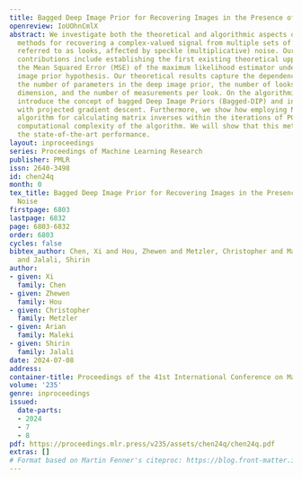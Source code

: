 ```yaml
---
title: Bagged Deep Image Prior for Recovering Images in the Presence of Speckle Noise
openreview: IoUOhnCmlX
abstract: We investigate both the theoretical and algorithmic aspects of likelihood-based
  methods for recovering a complex-valued signal from multiple sets of measurements,
  referred to as looks, affected by speckle (multiplicative) noise. Our theoretical
  contributions include establishing the first existing theoretical upper bound on
  the Mean Squared Error (MSE) of the maximum likelihood estimator under the deep
  image prior hypothesis. Our theoretical results capture the dependence of MSE upon
  the number of parameters in the deep image prior, the number of looks, the signal
  dimension, and the number of measurements per look. On the algorithmic side, we
  introduce the concept of bagged Deep Image Priors (Bagged-DIP) and integrate them
  with projected gradient descent. Furthermore, we show how employing Newton-Schulz
  algorithm for calculating matrix inverses within the iterations of PGD reduces the
  computational complexity of the algorithm. We will show that this method achieves
  the state-of-the-art performance.
layout: inproceedings
series: Proceedings of Machine Learning Research
publisher: PMLR
issn: 2640-3498
id: chen24q
month: 0
tex_title: Bagged Deep Image Prior for Recovering Images in the Presence of Speckle
  Noise
firstpage: 6803
lastpage: 6832
page: 6803-6832
order: 6803
cycles: false
bibtex_author: Chen, Xi and Hou, Zhewen and Metzler, Christopher and Maleki, Arian
  and Jalali, Shirin
author:
- given: Xi
  family: Chen
- given: Zhewen
  family: Hou
- given: Christopher
  family: Metzler
- given: Arian
  family: Maleki
- given: Shirin
  family: Jalali
date: 2024-07-08
address:
container-title: Proceedings of the 41st International Conference on Machine Learning
volume: '235'
genre: inproceedings
issued:
  date-parts:
  - 2024
  - 7
  - 8
pdf: https://proceedings.mlr.press/v235/assets/chen24q/chen24q.pdf
extras: []
# Format based on Martin Fenner's citeproc: https://blog.front-matter.io/posts/citeproc-yaml-for-bibliographies/
---
```

